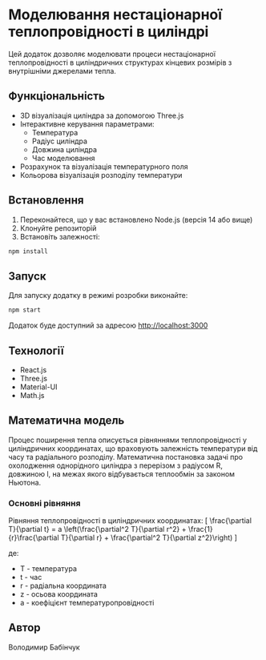# Моделювання нестаціонарної теплопровідності в циліндрі

Цей додаток дозволяє моделювати процеси нестаціонарної теплопровідності в циліндричних структурах кінцевих розмірів з внутрішніми джерелами тепла.

## Функціональність

- 3D візуалізація циліндра за допомогою Three.js
- Інтерактивне керування параметрами:
  - Температура
  - Радіус циліндра
  - Довжина циліндра
  - Час моделювання
- Розрахунок та візуалізація температурного поля
- Кольорова візуалізація розподілу температури

## Встановлення

1. Переконайтеся, що у вас встановлено Node.js (версія 14 або вище)
2. Клонуйте репозиторій
3. Встановіть залежності:
```bash
npm install
```

## Запуск

Для запуску додатку в режимі розробки виконайте:
```bash
npm start
```

Додаток буде доступний за адресою [http://localhost:3000](http://localhost:3000)

## Технології

- React.js
- Three.js
- Material-UI
- Math.js

## Математична модель

Процес поширення тепла описується рівняннями теплопровідності у циліндричних координатах, що враховують залежність температури від часу та радіального розподілу. Математична постановка задачі про охолодження однорідного циліндра з перерізом з радіусом R, довжиною l, на межах якого відбувається теплообмін за законом Ньютона.

### Основні рівняння

Рівняння теплопровідності в циліндричних координатах:
\[
\frac{\partial T}{\partial t} = a \left(\frac{\partial^2 T}{\partial r^2} + \frac{1}{r}\frac{\partial T}{\partial r} + \frac{\partial^2 T}{\partial z^2}\right)
\]

де:
- T - температура
- t - час
- r - радіальна координата
- z - осьова координата
- a - коефіцієнт температуропровідності

## Автор

Володимир Бабінчук 